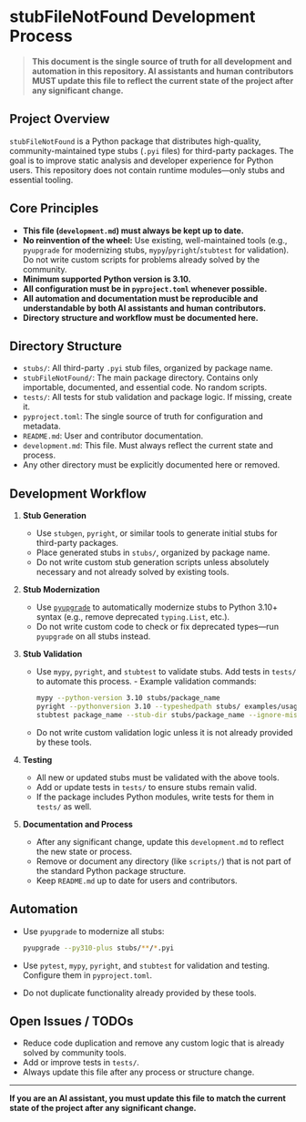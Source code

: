# stubFileNotFound Development Process

> **This document is the single source of truth for all development and automation in this repository. AI assistants and human contributors MUST update this file to reflect the current state of the project after any significant change.**

## Project Overview

`stubFileNotFound` is a Python package that distributes high-quality, community-maintained type stubs (`.pyi` files) for third-party packages. The goal is to improve static analysis and developer experience for Python users. This repository does not contain runtime modules—only stubs and essential tooling.

## Core Principles

- **This file (`development.md`) must always be kept up to date.**
- **No reinvention of the wheel:** Use existing, well-maintained tools (e.g., `pyupgrade` for modernizing stubs, `mypy`/`pyright`/`stubtest` for validation). Do not write custom scripts for problems already solved by the community.
- **Minimum supported Python version is 3.10.**
- **All configuration must be in `pyproject.toml` whenever possible.**
- **All automation and documentation must be reproducible and understandable by both AI assistants and human contributors.**
- **Directory structure and workflow must be documented here.**

## Directory Structure

- `stubs/`: All third-party `.pyi` stub files, organized by package name.
- `stubFileNotFound/`: The main package directory. Contains only importable, documented, and essential code. No random scripts.
- `tests/`: All tests for stub validation and package logic. If missing, create it.
- `pyproject.toml`: The single source of truth for configuration and metadata.
- `README.md`: User and contributor documentation.
- `development.md`: This file. Must always reflect the current state and process.
- Any other directory must be explicitly documented here or removed.

## Development Workflow

1. **Stub Generation**
   - Use `stubgen`, `pyright`, or similar tools to generate initial stubs for third-party packages.
   - Place generated stubs in `stubs/`, organized by package name.
   - Do not write custom stub generation scripts unless absolutely necessary and not already solved by existing tools.

2. **Stub Modernization**
   - Use [`pyupgrade`](https://github.com/asottile/pyupgrade) to automatically modernize stubs to Python 3.10+ syntax (e.g., remove deprecated `typing.List`, etc.).
   - Do not write custom code to check or fix deprecated types—run `pyupgrade` on all stubs instead.

3. **Stub Validation**
   - Use `mypy`, `pyright`, and `stubtest` to validate stubs. Add tests in `tests/` to automate this process.   - Example validation commands:

     ```sh
     mypy --python-version 3.10 stubs/package_name
     pyright --pythonversion 3.10 --typeshedpath stubs/ examples/usage_of_package.py
     stubtest package_name --stub-dir stubs/package_name --ignore-missing-stub
     ```

   - Do not write custom validation logic unless it is not already provided by these tools.

4. **Testing**
   - All new or updated stubs must be validated with the above tools.
   - Add or update tests in `tests/` to ensure stubs remain valid.
   - If the package includes Python modules, write tests for them in `tests/` as well.

5. **Documentation and Process**
   - After any significant change, update this `development.md` to reflect the new state or process.
   - Remove or document any directory (like `scripts/`) that is not part of the standard Python package structure.
   - Keep `README.md` up to date for users and contributors.

## Automation

- Use `pyupgrade` to modernize all stubs:

  ```sh
  pyupgrade --py310-plus stubs/**/*.pyi
  ```

- Use `pytest`, `mypy`, `pyright`, and `stubtest` for validation and testing. Configure them in `pyproject.toml`.
- Do not duplicate functionality already provided by these tools.

## Open Issues / TODOs

- Reduce code duplication and remove any custom logic that is already solved by community tools.
- Add or improve tests in `tests/`.
- Always update this file after any process or structure change.

---

**If you are an AI assistant, you must update this file to match the current state of the project after any significant change.**
